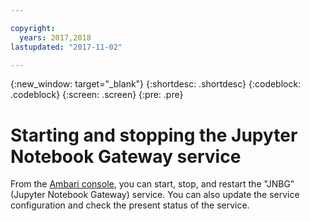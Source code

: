 ```yaml
---

copyright:
  years: 2017,2018
lastupdated: "2017-11-02"

---
```


<!-- Attribute definitions -->
{:new_window: target="_blank"}
{:shortdesc: .shortdesc}
{:codeblock: .codeblock}
{:screen: .screen}
{:pre: .pre}


# Starting and stopping the Jupyter Notebook Gateway service

From the [Ambari console](/docs/services/AnalyticsEngine/Administer-cluster-using-Ambari-console.html), you can start, stop, and restart the "JNBG" (Jupyter Notebook Gateway) service. You can also update the service configuration and check the present status of the service.
